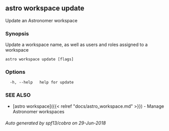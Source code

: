 ## astro workspace update

Update an Astronomer workspace

### Synopsis

Update a workspace name, as well as users and roles assigned to a workspace

```
astro workspace update [flags]
```

### Options

```
  -h, --help   help for update
```

### SEE ALSO

* [astro workspace]({{< relref "docs/astro_workspace.md" >}})	 - Manage Astronomer workspaces

###### Auto generated by spf13/cobra on 29-Jun-2018

